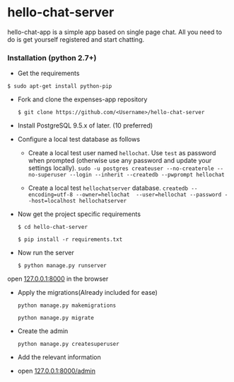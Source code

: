 # hello-chat-server

hello-chat-app is a simple app based on single page chat. 
All you need to do is get yourself registered and start chatting.

### Installation (python 2.7+)

- Get the requirements

`$ sudo apt-get install python-pip`

  
- Fork and clone the expenses-app repository

	`$ git clone https://github.com/<Username>/hello-chat-server`

- Install PostgreSQL 9.5.x of later. (10 preferred) 

- Configure a local test database as follows

    - Create a local test user named `hellochat`. Use `test` as password when prompted
      (otherwise use any password and update your settings locally).
      `sudo -u postgres createuser --no-createrole --no-superuser --login --inherit --createdb --pwprompt hellochat`
    
    - Create a local test `hellochatserver` database.
      `createdb --encoding=utf-8 --owner=hellochat  --user=hellochat --password --host=localhost hellochatserver`
    
- Now get the project specific requirements 
 	
	`$ cd hello-chat-server`
	
  	`$ pip install -r requirements.txt`

- Now run the server 
 	
	`$ python manage.py runserver`

open [127.0.0.1:8000](127.0.0.1:8000) in the browser


- Apply the migrations(Already included for ease)

	`python manage.py makemigrations`

	`python manage.py migrate`

- Create the admin

	`python manage.py createsuperuser`

- Add the relevant information

- open [127.0.0.1:8000/admin](127.0.0.1:8000/admin)

